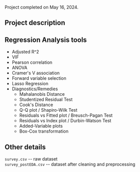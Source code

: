 Project completed on May 16, 2024.

## Project description


## Regression Analysis tools
- Adjusted R^2
- VIF
- Pearson correlation
- ANOVA
- Cramer's V association
- Forward variable selection
- Lasso Regression
- Diagnostics/Remedies
  - Mahalanobis Distance
  - Studentized Residual Test
  - Cook's Distance
  - Q-Q plot / Shapiro-Wilk Test
  - Residuals vs Fitted plot / Breusch-Pagan Test
  - Residuals vs Index plot / Durbin-Watson Test
  - Added-Variable plots
  - Box-Cox transformation

## Other details

`survey.csv` -- raw dataset \
`survey_postEDA.csv` -- dataset after cleaning and preprocessing

